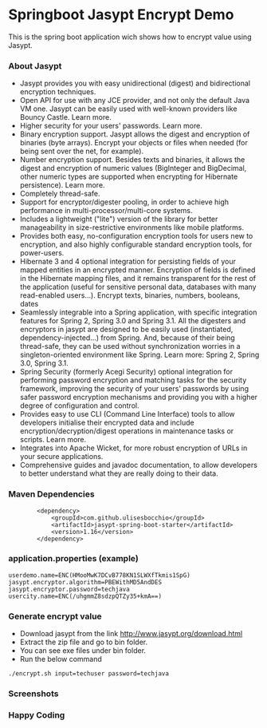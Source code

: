 # Springboot Jasypt Encrypt Demo #

This is the spring boot application wich shows how to encrypt value using Jasypt.

### About Jasypt ###

* Jasypt provides you with easy unidirectional (digest) and bidirectional encryption techniques.
* Open API for use with any JCE provider, and not only the default Java VM one. Jasypt can be easily used with well-known providers like Bouncy Castle. Learn more.
* Higher security for your users' passwords. Learn more.
* Binary encryption support. Jasypt allows the digest and encryption of binaries (byte arrays). Encrypt your objects or files when needed (for being sent over the net, for example).
* Number encryption support. Besides texts and binaries, it allows the digest and encryption of numeric values (BigInteger and BigDecimal, other numeric types are supported when encrypting for Hibernate persistence). Learn more.
* Completely thread-safe.
* Support for encryptor/digester pooling, in order to achieve high performance in multi-processor/multi-core systems.
* Includes a lightweight ("lite") version of the library for better manageability in size-restrictive environments like mobile platforms.
* Provides both easy, no-configuration encryption tools for users new to encryption, and also highly configurable standard encryption tools, for power-users.
* Hibernate 3 and 4 optional integration for persisting fields of your mapped entities in an encrypted manner. Encryption of fields is defined in the Hibernate mapping files, and it remains transparent for the rest of the application (useful for sensitive personal data, databases with many read-enabled users...). Encrypt texts, binaries, numbers, booleans, dates
* Seamlessly integrable into a Spring application, with specific integration features for Spring 2, Spring 3.0 and Spring 3.1. All the digesters and encryptors in jasypt are designed to be easily used (instantiated, dependency-injected...) from Spring. And, because of their being thread-safe, they can be used without synchronization worries in a singleton-oriented environment like Spring. Learn more: Spring 2, Spring 3.0, Spring 3.1.
* Spring Security (formerly Acegi Security) optional integration for performing password encryption and matching tasks for the security framework, improving the security of your users' passwords by using safer password encryption mechanisms and providing you with a higher degree of configuration and control.
* Provides easy to use CLI (Command Line Interface) tools to allow developers initialise their encrypted data and include encryption/decryption/digest operations in maintenance tasks or scripts. Learn more.
* Integrates into Apache Wicket, for more robust encryption of URLs in your secure applications.
* Comprehensive guides and javadoc documentation, to allow developers to better understand what they are really doing to their data.

### Maven Dependencies ###

```
		<dependency>
			<groupId>com.github.ulisesbocchio</groupId>
			<artifactId>jasypt-spring-boot-starter</artifactId>
			<version>1.16</version>
		</dependency>
```

### application.properties (example) ###

```
userdemo.name=ENC(HMooMwK7DCvB778KN1SLWXfTkmis1SpG)
jasypt.encryptor.algorithm=PBEWithMD5AndDES
jasypt.encryptor.password=techjava
usercity.name=ENC(/uhgmmZ8sdzpQTZy35+kmA==)
```

### Generate encrypt value ###

* Download jasypt from the link http://www.jasypt.org/download.html
* Extract the zip file and go to bin folder.
* You can see exe files under bin folder.
* Run the below command
```
./encrypt.sh input=techuser password=techjava

```
### Screenshots ###

### Happy Coding ###